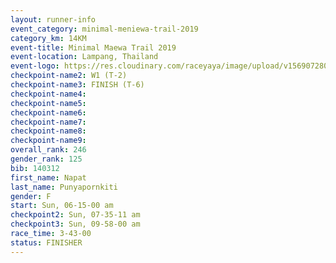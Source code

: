 ```yaml
---
layout: runner-info 
event_category: minimal-meniewa-trail-2019 
category_km: 14KM 
event-title: Minimal Maewa Trail 2019 
event-location: Lampang, Thailand 
event-logo: https://res.cloudinary.com/raceyaya/image/upload/v1569072805/logo/minimal-trail_ktnvsp.jpg 
checkpoint-name2: W1 (T-2) 
checkpoint-name3: FINISH (T-6)
checkpoint-name4: 
checkpoint-name5: 
checkpoint-name6: 
checkpoint-name7: 
checkpoint-name8: 
checkpoint-name9: 
overall_rank: 246
gender_rank: 125
bib: 140312
first_name: Napat
last_name: Punyapornkiti
gender: F
start: Sun, 06-15-00 am
checkpoint2: Sun, 07-35-11 am
checkpoint3: Sun, 09-58-00 am
race_time: 3-43-00
status: FINISHER
---
```

